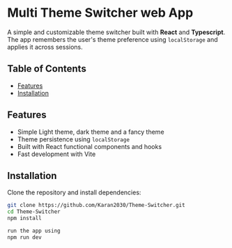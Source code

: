 # Multi Theme Switcher web App

A simple and customizable theme switcher built with **React** and **Typescript**. The app remembers the user's theme preference using `localStorage` and applies it across sessions.

## Table of Contents

- [Features](#features)
- [Installation](#installation)

## Features

- Simple Light theme, dark theme and a fancy theme 
- Theme persistence using `localStorage`
- Built with React functional components and hooks
- Fast development with Vite

## Installation

Clone the repository and install dependencies:

```bash
git clone https://github.com/Karan2030/Theme-Switcher.git
cd Theme-Switcher
npm install

run the app using 
npm run dev

